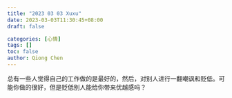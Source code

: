 ```yaml
---
title: "2023 03 03 Xuxu"
date: 2023-03-03T11:30:45+08:00
draft: false

categories: [心情]
tags: []
toc: false
author: Qiong Chen
---
```


总有一些人觉得自己的工作做的是最好的，然后，对别人进行一翻嘲讽和贬低。可能你做的很好，但是贬低别人能给你带来优越感吗？